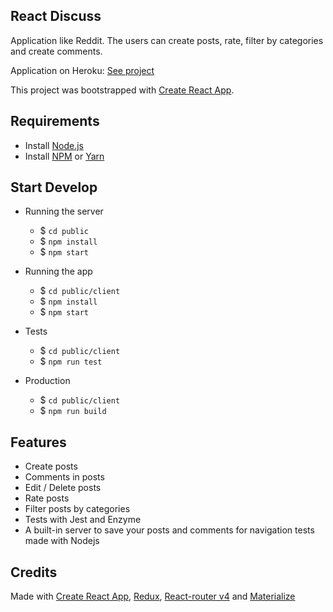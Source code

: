 ## React Discuss

Application like Reddit. The users can create posts, rate, filter by categories and create comments.

Application on Heroku: [See project](https://react-app-discuss.herokuapp.com)

This project was bootstrapped with [Create React App](https://github.com/facebookincubator/create-react-app).

## Requirements

- Install [Node.js](https://nodejs.org)
- Install [NPM](https://www.npmjs.com/get-npm) or [Yarn](https://yarnpkg.com)

## Start Develop

* Running the server
    - $ `cd public`
    - $ `npm install`
    - $ `npm start`

* Running the app
    - $ `cd public/client`
    - $ `npm install`
    - $ `npm start`

* Tests
    - $ `cd public/client`
    - $ `npm run test`

* Production
    - $ `cd public/client`
    - $ `npm run build`


## Features
  - Create posts
  - Comments in posts
  - Edit / Delete posts
  - Rate posts
  - Filter posts by categories
  - Tests with Jest and Enzyme
  - A built-in server to save your posts and comments for navigation tests made with Nodejs

## Credits

Made with [Create React App](https://github.com/facebookincubator/create-react-app), [Redux](https://redux.js.org), [React-router v4](https://reacttraining.com/react-router/) and [Materialize](http://materializecss.com)
